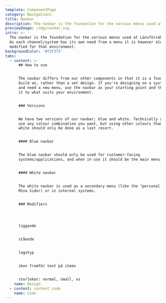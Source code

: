 ```yaml
---
template: ComponentPage
category: Navigations
title: Navbar
description: The navbar is the foundation for the various menus used at Länsförsäkringar.
previewImage: /img/navbar.svg
intro: >-
  The navbar is the foundation for the various menus used at Länsförsäkringar.
  As each channel/system has its own need from a menu it is however always
  modified for that environment.
backgroundColor: '#f3f3f3'
tabs:
  - content: >-
      ## How to use


      The navbar differs from our other components in that it is a foundation to
      build on, rather than a set design. If you're designing on a system level
      and need a new menu, use the navbar as your starting point and then adapt
      it to what suits your environment.


      ### Versions


      We have two versions of our navbar; blue and white. Technically you could
      use any colour combination you want, but using other colours than blue and
      white should only be done as a last resort.


      #### Blue navbar


      The blue navbar should only be used for customer-facing
      systems/applications, and when in use it should be the main menu.


      #### White navbar


      The white navbar is used as a secondary menu (like the "personal menu" on
      Mina Sidor) or in internal systems.


      ### Modifiers




      liggande


      stående


      logotyp


      ikon framför text på items


      storlekar: normal, small, xs
    name: Design
  - content: content code
    name: Code
---
```


